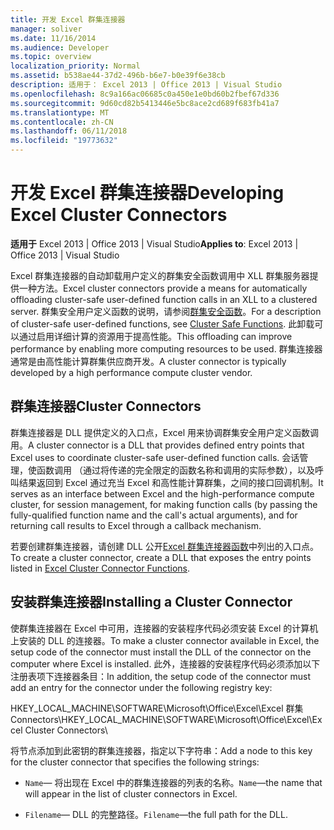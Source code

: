 ```yaml
---
title: 开发 Excel 群集连接器
manager: soliver
ms.date: 11/16/2014
ms.audience: Developer
ms.topic: overview
localization_priority: Normal
ms.assetid: b538ae44-37d2-496b-b6e7-b0e39f6e38cb
description: 适用于： Excel 2013 | Office 2013 | Visual Studio
ms.openlocfilehash: 8c9a166ac06685c0a450e1e0bd60b2fbef67d336
ms.sourcegitcommit: 9d60cd82b5413446e5bc8ace2cd689f683fb41a7
ms.translationtype: MT
ms.contentlocale: zh-CN
ms.lasthandoff: 06/11/2018
ms.locfileid: "19773632"
---
```

# <a name="developing-excel-cluster-connectors"></a><span data-ttu-id="63249-103">开发 Excel 群集连接器</span><span class="sxs-lookup"><span data-stu-id="63249-103">Developing Excel Cluster Connectors</span></span>

<span data-ttu-id="63249-104">**适用于** Excel 2013 | Office 2013 | Visual Studio</span><span class="sxs-lookup"><span data-stu-id="63249-104">**Applies to**: Excel 2013 | Office 2013 | Visual Studio</span></span> 
  
<span data-ttu-id="63249-105">Excel 群集连接器的自动卸载用户定义的群集安全函数调用中 XLL 群集服务器提供一种方法。</span><span class="sxs-lookup"><span data-stu-id="63249-105">Excel cluster connectors provide a means for automatically offloading cluster-safe user-defined function calls in an XLL to a clustered server.</span></span> <span data-ttu-id="63249-106">群集安全用户定义函数的说明，请参阅[群集安全函数](cluster-safe-functions.md)。</span><span class="sxs-lookup"><span data-stu-id="63249-106">For a description of cluster-safe user-defined functions, see [Cluster Safe Functions](cluster-safe-functions.md).</span></span> <span data-ttu-id="63249-107">此卸载可以通过启用详细计算的资源用于提高性能。</span><span class="sxs-lookup"><span data-stu-id="63249-107">This offloading can improve performance by enabling more computing resources to be used.</span></span> <span data-ttu-id="63249-108">群集连接器通常是由高性能计算群集供应商开发。</span><span class="sxs-lookup"><span data-stu-id="63249-108">A cluster connector is typically developed by a high performance compute cluster vendor.</span></span>
  
## <a name="cluster-connectors"></a><span data-ttu-id="63249-109">群集连接器</span><span class="sxs-lookup"><span data-stu-id="63249-109">Cluster Connectors</span></span>

<span data-ttu-id="63249-110">群集连接器是 DLL 提供定义的入口点，Excel 用来协调群集安全用户定义函数调用。</span><span class="sxs-lookup"><span data-stu-id="63249-110">A cluster connector is a DLL that provides defined entry points that Excel uses to coordinate cluster-safe user-defined function calls.</span></span> <span data-ttu-id="63249-111">会话管理，使函数调用 （通过将传递的完全限定的函数名称和调用的实际参数），以及呼叫结果返回到 Excel 通过充当 Excel 和高性能计算群集，之间的接口回调机制。</span><span class="sxs-lookup"><span data-stu-id="63249-111">It serves as an interface between Excel and the high-performance compute cluster, for session management, for making function calls (by passing the fully-qualified function name and the call's actual arguments), and for returning call results to Excel through a callback mechanism.</span></span>
  
<span data-ttu-id="63249-112">若要创建群集连接器，请创建 DLL 公开[Excel 群集连接器函数](excel-cluster-connector-functions.md)中列出的入口点。</span><span class="sxs-lookup"><span data-stu-id="63249-112">To create a cluster connector, create a DLL that exposes the entry points listed in [Excel Cluster Connector Functions](excel-cluster-connector-functions.md).</span></span>
  
## <a name="installing-a-cluster-connector"></a><span data-ttu-id="63249-113">安装群集连接器</span><span class="sxs-lookup"><span data-stu-id="63249-113">Installing a Cluster Connector</span></span>

<span data-ttu-id="63249-114">使群集连接器在 Excel 中可用，连接器的安装程序代码必须安装 Excel 的计算机上安装的 DLL 的连接器。</span><span class="sxs-lookup"><span data-stu-id="63249-114">To make a cluster connector available in Excel, the setup code of the connector must install the DLL of the connector on the computer where Excel is installed.</span></span> <span data-ttu-id="63249-115">此外，连接器的安装程序代码必须添加以下注册表项下连接器条目：</span><span class="sxs-lookup"><span data-stu-id="63249-115">In addition, the setup code of the connector must add an entry for the connector under the following registry key:</span></span>
  
<span data-ttu-id="63249-116">HKEY_LOCAL_MACHINE\SOFTWARE\Microsoft\Office\Excel\Excel 群集 Connectors\\</span><span class="sxs-lookup"><span data-stu-id="63249-116">HKEY_LOCAL_MACHINE\SOFTWARE\Microsoft\Office\Excel\Excel Cluster Connectors\\</span></span>
  
<span data-ttu-id="63249-117">将节点添加到此密钥的群集连接器，指定以下字符串：</span><span class="sxs-lookup"><span data-stu-id="63249-117">Add a node to this key for the cluster connector that specifies the following strings:</span></span>
  
-  <span data-ttu-id="63249-118">`Name`— 将出现在 Excel 中的群集连接器的列表的名称。</span><span class="sxs-lookup"><span data-stu-id="63249-118">`Name`—the name that will appear in the list of cluster connectors in Excel.</span></span>
    
-  <span data-ttu-id="63249-119">`Filename`— DLL 的完整路径。</span><span class="sxs-lookup"><span data-stu-id="63249-119">`Filename`—the full path for the DLL.</span></span>
    

